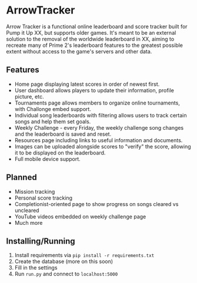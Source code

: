 # ArrowTracker

Arrow Tracker is a functional online leaderboard and score tracker built for Pump it Up XX, but supports older games. It's meant to be an external solution to the removal of the worldwide leaderboard in XX, aiming to recreate many of Prime 2's leaderboard features to the greatest possible extent without access to the game's servers and other data.

## Features

* Home page displaying latest scores in order of newest first.
* User dashboard allows players to update their information, profile picture, etc.
* Tournaments page allows members to organize online tournaments, with Challonge embed support.
* Individual song leaderboards with filtering allows users to track certain songs and help them set goals.
* Weekly Challenge - every Friday, the weekly challenge song changes and the leaderboard is saved and reset.
* Resources page including links to useful information and documents.
* Images can be uploaded alongside scores to "verify" the score, allowing it to be displayed on the leaderboard.
* Full mobile device support.

## Planned

* Mission tracking
* Personal score tracking
* Completionist-oriented page to show progress on songs cleared vs uncleared
* YouTube videos embedded on weekly challenge page
* Much more

## Installing/Running

1. Install requirements via `pip install -r requirements.txt`
2. Create the database (more on this soon)
3. Fill in the settings
4. Run `run.py` and connect to `localhost:5000`
